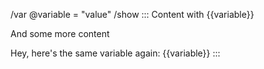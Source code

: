 /var @variable = "value"
/show :::
Content with {{variable}}

And some more content

Hey, here's the same variable again: {{variable}}
:::